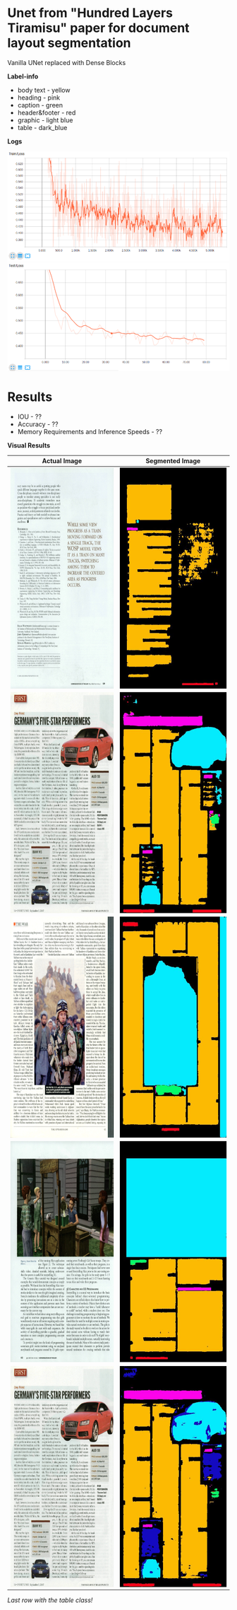 # Unet from "Hundred Layers Tiramisu" paper for document layout segmentation

Vanilla UNet replaced with Dense Blocks

**Label-info**

- body text - yellow
- heading - pink
- caption - green
- header&footer - red
- graphic - light blue
- table - dark_blue

**Logs**

![Train-logs](assets/Train%20Loss.png)
![Test-logs](assets/Test%20Loss.png)

# Results

- IOU - ??
- Accuracy - ??
- Memory Requirements and Inference Speeds - ??

**Visual Results** 

Actual Image            |  Segmented Image
:-------------------------:|:-------------------------:
<img width="300" height="500" src="assets/0.jpg"> | <img width="300" height="500" src="assets/0-mask.jpg">
<img width="300" height="500" src="assets/1.jpg"> | <img width="300" height="500" src="assets/1-mask.jpg">
<img width="300" height="500" src="assets/2.jpg"> | <img width="300" height="500" src="assets/2-mask.jpg">
<img width="300" height="500" src="assets/3.jpg"> | <img width="300" height="500" src="assets/3-mask.jpg">
<img width="300" height="500" src="assets/1.jpg"> | <img width="300" height="500" src="assets/1-table.jpg">

*Last row with the table class!*


